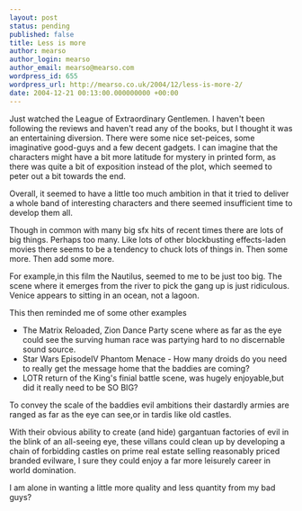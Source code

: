 ```yaml
---
layout: post
status: pending
published: false
title: Less is more
author: mearso
author_login: mearso
author_email: mearso@mearso.com
wordpress_id: 655
wordpress_url: http://mearso.co.uk/2004/12/less-is-more-2/
date: 2004-12-21 00:13:00.000000000 +00:00
---
```

Just watched the League of Extraordinary Gentlemen. I haven't been following the reviews and haven't read any of the books, but I thought it was an entertaining diversion. There were some nice set-peices, some imaginative good-guys and a few decent gadgets. I can imagine that the characters might have a bit more latitude for mystery in printed form, as there was quite a bit of exposition instead of the plot, which seemed to peter out a bit towards the end. 

Overall, it seemed to have a little too much ambition in that it tried to deliver a whole band of interesting characters and there seemed insufficient time to develop them all.

Though in common with many big sfx hits of recent times there are lots of big things. Perhaps too many. Like lots of other blockbusting effects-laden movies there seems to be a tendency to chuck lots of things in. Then some more. Then add some more.

For example,in this film the Nautilus, seemed to me to be just too big. The scene where it emerges from the river to pick the gang up is just ridiculous. Venice appears to sitting in an ocean, not a lagoon. 

This then reminded me of some other examples

* The Matrix Reloaded, Zion Dance Party scene where as far as the eye could see the surving human race was partying hard to no discernable sound source.
* Star Wars EpisodeIV Phantom Menace - How many droids do you need to really get the message home that the baddies are coming? 
* LOTR  return of the King's finial battle scene, was hugely enjoyable,but did it really need to be SO BIG?

To convey the scale of the baddies evil ambitions their dastardly armies are ranged as far as the eye can see,or in tardis like old castles. 

With their obvious ability to create (and hide) gargantuan factories of evil in the blink of an all-seeing eye, these villans could clean up by developing a chain of forbidding castles on prime real estate selling reasonably priced branded evilware, I sure they could enjoy a far more leisurely career in world domination.

I am alone in wanting a little more quality and less quantity from my bad guys?
